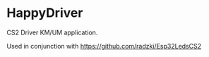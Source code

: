 # HappyDriver
CS2 Driver KM/UM application.

Used in conjunction with https://github.com/radzki/Esp32LedsCS2
